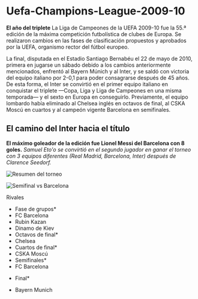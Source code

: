# Uefa-Champions-League-2009-10
**El año del triplete**
La Liga de Campeones de la UEFA 2009-10 fue la 55.ª edición de la máxima competición futbolística de clubes de Europa. Se realizaron cambios en las fases de clasificación propuestos y aprobados por la UEFA, organismo rector del fútbol europeo.

La final, disputada en el Estadio Santiago Bernabéu el 22 de mayo de 2010, primera en jugarse un sábado debido a los cambios anteriormente mencionados, enfrentó al Bayern Múnich y al Inter, y se saldó con victoria del equipo italiano por 2-0,1​ para poder consagrarse después de 45 años. De esta forma, el Inter se convirtió en el primer equipo italiano en conquistar el triplete —Copa, Liga y Liga de Campeones en una misma temporada— y el sexto en Europa en conseguirlo. Previamente, el equipo lombardo había eliminado al Chelsea inglés en octavos de final, al CSKA Moscú en cuartos y al campeón vigente Barcelona en semifinales.
## El camino del Inter hacia el título
**El máximo goleador de la edición fue Lionel Messi del Barcelona con 8 goles.**
*Samuel Eto'o se convirtió en el segundo jugador en ganar el torneo con 3 equipos diferentes (Real Madrid, Barcelona, Inter) después de Clarence Seedorf.*

![Resumen del torneo](https://i.ytimg.com/vi/AQKvk0kd5u8/maxresdefault.jpg)

![Semifinal vs Barcelona](https://static.independent.co.uk/s3fs-public/thumbnails/image/2019/10/01/11/jose-mourinho-inter-milan-barcelona.jpg?quality=75&width=1200&auto=webp)

Rivales 
* Fase de grupos*
* FC Barcelona
* Rubin Kazan
* Dinamo de Kiev
* Octavos de final*
* Chelsea
* Cuartos de final*
* CSKA Moscú
* Semifinales*
* FC Barcelona
+ Final*
* Bayern Munich
